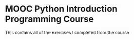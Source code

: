 # MOOC Python Introduction Programming Course
This contains all of the exercises I completed from the course